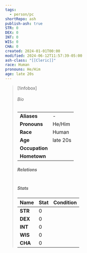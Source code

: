 ```yaml
---
tags:
  - person/pc
shortRepo: ash
publish-ash: true
STR: 0
DEX: 0
INT: 0
WIS: 0
CHA: 0
created: 2024-01-01T00:00
modified: 2024-06-12T11:57:39-05:00
ash-class: "[[Cleric]]"
race: Human
pronouns: He/Him
age: late 20s
---
```


> [!infobox]
> ###### Bio
> |                |                  |
> | -------------- | ---------------- |
> |**Aliases**     | -                |
> |**Pronouns**    | He/Him           |
> |**Race**        | Human            |
> |**Age**         | late 20s            |
> |**Occupation** |         |
> |**Hometown**||
> 
> ##### Relations
> |                |                           |
> | -------------- | ------------------------- |
> 
> ##### Stats
> | Name | Stat   | Condition      |
> | ---- | -------- | --------- |
> | **STR**  | 0 |   |
> | **DEX**  | 0 |     |
> | **INT**  | 0 |     |
> | **WIS**  | 0 |     |
> | **CHA**  | 0  |     |

